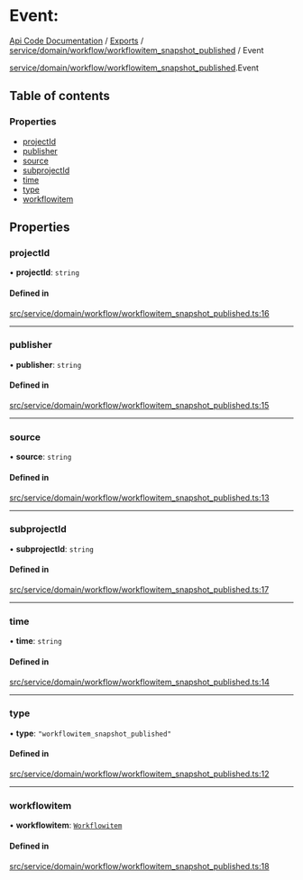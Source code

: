 # Event: 
 
[Api Code Documentation](../README.md) / [Exports](../modules.md) / [service/domain/workflow/workflowitem\_snapshot\_published](../modules/service_domain_workflow_workflowitem_snapshot_published.md) / Event

[service/domain/workflow/workflowitem\_snapshot\_published](../modules/service_domain_workflow_workflowitem_snapshot_published.md).Event

## Table of contents

### Properties

- [projectId](service_domain_workflow_workflowitem_snapshot_published.Event.md#projectid)
- [publisher](service_domain_workflow_workflowitem_snapshot_published.Event.md#publisher)
- [source](service_domain_workflow_workflowitem_snapshot_published.Event.md#source)
- [subprojectId](service_domain_workflow_workflowitem_snapshot_published.Event.md#subprojectid)
- [time](service_domain_workflow_workflowitem_snapshot_published.Event.md#time)
- [type](service_domain_workflow_workflowitem_snapshot_published.Event.md#type)
- [workflowitem](service_domain_workflow_workflowitem_snapshot_published.Event.md#workflowitem)

## Properties

### projectId

• **projectId**: `string`

#### Defined in

[src/service/domain/workflow/workflowitem_snapshot_published.ts:16](https://github.com/openkfw/TruBudget/blob/3cf6626/api/src/service/domain/workflow/workflowitem_snapshot_published.ts#L16)

___

### publisher

• **publisher**: `string`

#### Defined in

[src/service/domain/workflow/workflowitem_snapshot_published.ts:15](https://github.com/openkfw/TruBudget/blob/3cf6626/api/src/service/domain/workflow/workflowitem_snapshot_published.ts#L15)

___

### source

• **source**: `string`

#### Defined in

[src/service/domain/workflow/workflowitem_snapshot_published.ts:13](https://github.com/openkfw/TruBudget/blob/3cf6626/api/src/service/domain/workflow/workflowitem_snapshot_published.ts#L13)

___

### subprojectId

• **subprojectId**: `string`

#### Defined in

[src/service/domain/workflow/workflowitem_snapshot_published.ts:17](https://github.com/openkfw/TruBudget/blob/3cf6626/api/src/service/domain/workflow/workflowitem_snapshot_published.ts#L17)

___

### time

• **time**: `string`

#### Defined in

[src/service/domain/workflow/workflowitem_snapshot_published.ts:14](https://github.com/openkfw/TruBudget/blob/3cf6626/api/src/service/domain/workflow/workflowitem_snapshot_published.ts#L14)

___

### type

• **type**: ``"workflowitem_snapshot_published"``

#### Defined in

[src/service/domain/workflow/workflowitem_snapshot_published.ts:12](https://github.com/openkfw/TruBudget/blob/3cf6626/api/src/service/domain/workflow/workflowitem_snapshot_published.ts#L12)

___

### workflowitem

• **workflowitem**: [`Workflowitem`](service_domain_workflow_workflowitem.Workflowitem.md)

#### Defined in

[src/service/domain/workflow/workflowitem_snapshot_published.ts:18](https://github.com/openkfw/TruBudget/blob/3cf6626/api/src/service/domain/workflow/workflowitem_snapshot_published.ts#L18)
